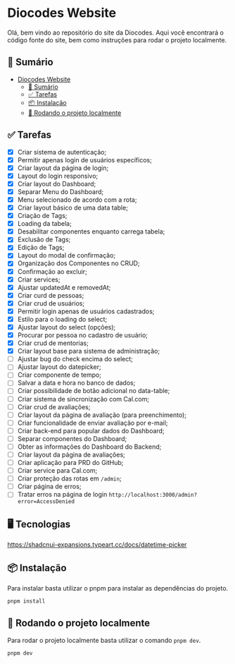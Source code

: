 # Diocodes Website

Olá, bem vindo ao repositório do site da Diocodes. Aqui você encontrará o código fonte do site, bem como instruções para rodar o projeto localmente.

## 📝 Sumário

- [Diocodes Website](#diocodes-website)
  - [📝 Sumário](#-sumário)
  - [✅ Tarefas](#-tarefas)
  - [📦 Instalação](#-instalação)
  - [🚀 Rodando o projeto localmente](#-rodando-o-projeto-localmente)

## ✅ Tarefas

- [x] Criar sistema de autenticação;
- [x] Permitir apenas login de usuários específicos;
- [x] Criar layout da página de login;
- [x] Layout do login responsivo;
- [x] Criar layout do Dashboard;
- [x] Separar Menu do Dashboard;
- [x] Menu selecionado de acordo com a rota;
- [x] Criar layout básico de uma data table;
- [x] Criação de Tags;
- [x] Loading da tabela;
- [x] Desabilitar componentes enquanto carrega tabela;
- [x] Exclusão de Tags;
- [x] Edição de Tags;
- [x] Layout do modal de confirmação;
- [x] Organização dos Componentes no CRUD;
- [x] Confirmação ao excluir;
- [x] Criar services;
- [x] Ajustar updatedAt e removedAt;
- [x] Criar curd de pessoas;
- [x] Criar crud de usuários;
- [x] Permitir login apenas de usuários cadastrados;
- [x] Estilo para o loading do select;
- [x] Ajustar layout do select (opções);
- [x] Procurar por pessoa no cadastro de usuário;
- [x] Criar crud de mentorias;
- [x] Criar layout base para sistema de administração;
- [ ] Ajustar bug do check encima do select;
- [ ] Ajustar layout do datepicker;
- [ ] Criar componente de tempo;
- [ ] Salvar a data e hora no banco de dados;
- [ ] Criar possibilidade de botão adicional no data-table;
- [ ] Criar sistema de sincronização com Cal.com;
- [ ] Criar crud de avaliações;
- [ ] Criar layout da página de avaliação (para preenchimento);
- [ ] Criar funcionalidade de enviar avaliação por e-mail;
- [ ] Criar back-end para popular dados do Dashboard;
- [ ] Separar componentes do Dashboard;
- [ ] Obter as informações do Dashboard do Backend;
- [ ] Criar layout da página de avaliações;
- [ ] Criar aplicação para PRD do GitHub;
- [ ] Criar service para Cal.com;
- [ ] Criar proteção das rotas em `/admin`;
- [ ] Criar página de erros;
- [ ] Tratar erros na página de login `http://localhost:3000/admin?error=AccessDenied`

## 🖥️ Tecnologias

https://shadcnui-expansions.typeart.cc/docs/datetime-picker

## 📦 Instalação

Para instalar basta utilizar o pnpm para instalar as dependências do projeto.

```bash
pnpm install
```

## 🚀 Rodando o projeto localmente

Para rodar o projeto localmente basta utilizar o comando `pnpm dev`.

```bash
pnpm dev
```
